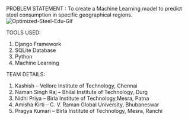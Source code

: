 PROBLEM STATEMENT :
To create a Machine Learning model to predict steel consumption in specific geographical regions.
![Optimized-Steel-Edu-Gif](https://user-images.githubusercontent.com/62694127/177736740-478259da-53f6-4f31-8535-3cb5ebaa54d8.gif)

TOOLS USED:
1. Django Framework
2. SQLite Database
3. Python
4. Machine Learning

TEAM DETAILS:
1.	Kashish – Vellore Institute of Technology, Chennai
2.	Naman Singh Raj – Bhilai Institute of Technology, Durg
3.	Nidhi Priya – Birla Institute of Technology,Mesra, Patna
4.	Amisha Kirti – C. V. Raman Global University, Bhubaneswar
5.	Pragya Kumari – Birla Institute of Technology, Mesra, Ranchi


